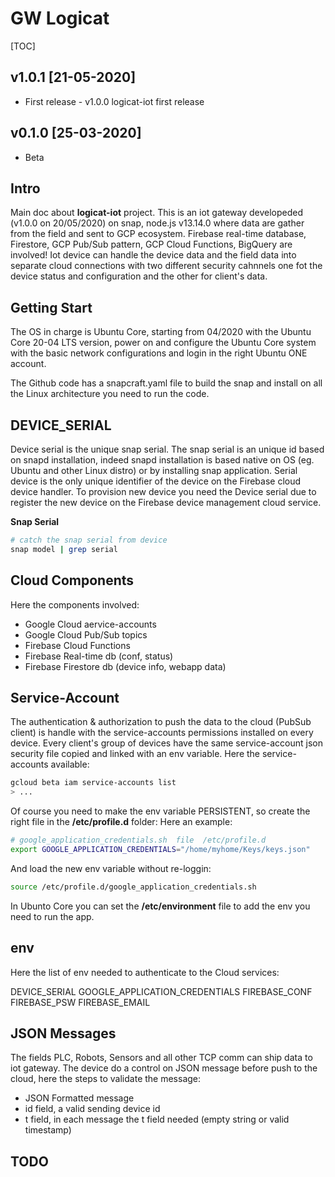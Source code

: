 GW Logicat 
==========
[TOC]

<!-- ## Unreleased -->
<!-- Add new, unreleased items here. -->
## v1.0.1 [21-05-2020]
  - First release - v1.0.0 logicat-iot first release 

## v0.1.0 [25-03-2020]
  - Beta

## Intro 
Main doc about **logicat-iot** project. This is an iot gateway developeded (v1.0.0 on 20/05/2020) on snap, node.js v13.14.0 where data are gather from the field and sent to GCP ecosystem. Firebase real-time database, Firestore, GCP Pub/Sub pattern, GCP Cloud Functions, BigQuery are involved! Iot device can handle the device data and the field data into separate cloud connections with two different security cahnnels one fot the device status and configuration and the other for client's data. 

## Getting Start 
The OS in charge is Ubuntu Core, starting from 04/2020 with the Ubuntu Core 20-04 LTS version, power on and configure the Ubuntu Core system with the basic network configurations and login in the right Ubuntu ONE account. 

The Github code has a snapcraft.yaml file to build the snap and install on all the Linux architecture you need to run the code. 

## DEVICE_SERIAL 
Device serial is the unique snap serial. The snap serial is an unique id based on snapd installation, indeed snapd installation is based native on OS (eg. Ubuntu and other Linux distro) or by installing snap application. Serial device is the only unique identifier of the device on the Firebase cloud device handler. To provision new device you need the Device serial due to register the new device on the Firebase device management cloud service. 

**Snap Serial**  
```bash
# catch the snap serial from device 
snap model | grep serial 
```

## Cloud Components
Here the components involved: 
+ Google Cloud aervice-accounts
+ Google Cloud Pub/Sub topics
+ Firebase Cloud Functions
+ Firebase Real-time db  (conf, status)
+ Firebase Firestore db  (device info, webapp data)

## Service-Account
The authentication & authorization to push the data to the cloud (PubSub client) is handle with the service-accounts permissions installed on every device. Every client's group of devices have the same service-account json security file copied and linked with an env variable. Here the service-accounts available: 
```bash
gcloud beta iam service-accounts list
> ... 
```

Of course you need to make the env variable PERSISTENT, so create the right file in the **/etc/profile.d** folder: Here an example: 

```bash
# google_application_credentials.sh  file  /etc/profile.d 
export GOOGLE_APPLICATION_CREDENTIALS="/home/myhome/Keys/keys.json"
```

And load the new env variable without re-loggin: 

```bash
source /etc/profile.d/google_application_credentials.sh
``` 

In Ubunto Core you can set the **/etc/environment** file to add the env you need to run the app.

## env 
Here the list of env needed to authenticate to the Cloud services: 

DEVICE_SERIAL
GOOGLE_APPLICATION_CREDENTIALS
FIREBASE_CONF
FIREBASE_PSW
FIREBASE_EMAIL

## JSON Messages 
The fields PLC, Robots, Sensors and all other TCP comm can ship data to iot gateway. The device do a control on JSON message before push to the cloud, here the steps to validate the message: 

+ JSON Formatted message 
+ id field, a valid sending device id
+ t field, in each message the t field needed (empty string or valid timestamp)

## TODO 

